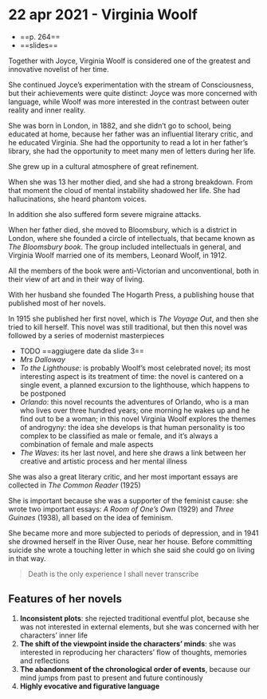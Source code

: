 # 22 apr 2021 - Virginia Woolf
- ==p. 264==
- ==slides==

Together with Joyce, Virginia Woolf is considered one of the greatest and innovative novelist of her time. 

She continued Joyce’s experimentation with the stream of Consciousness, but their achievements were quite distinct: Joyce was more concerned with language, while Woolf was more interested in the contrast between outer reality and inner reality.

She was born in London, in 1882, and she didn’t go to school, being educated at home, because her father was an influential literary critic, and he educated Virginia.
She had the opportunity to read a lot in her father’s library, she had the opportunity to meet many men of letters during her life. 

She grew up in a cultural atmosphere of great refinement.

When she was 13 her mother died, and she had a strong breakdown. From that moment the cloud of mental instability shadowed her life. She had hallucinations, she heard phantom voices.

In addition she also suffered form severe migraine attacks.

When her father died, she moved to Bloomsbury, which is a district in London, where she founded a circle of intellectuals, that became known as *The Bloomsbury book*. The group included intellectuals in general, and Virginia Woolf married one of its members, Leonard Woolf, in 1912.

All the members of the book were anti-Victorian and unconventional, both in their view of art and in their way of living.

With her husband she founded The Hogarth Press, a publishing house that published most of her novels.

In 1915 she published her first novel, which is *The Voyage Out*, and then she tried to kill herself. This novel was still traditional, but then this novel was followed by a series of modernist masterpieces
- TODO ==aggiugere date da slide 3== 
- *Mrs Dalloway*
- *To the Lighthouse*: is probably Woolf’s most celebrated novel; its most interesting aspect is its treatment of time: the novel is cantered on a single event, a planned excursion to the lighthouse, which happens to be postponed
- *Orlando*: this novel recounts the adventures of Orlando, who is a man who lives over three hundred years; one morning he wakes up and he find out to be a woman; in this novel Virginia Woolf explores the themes of androgyny: the idea she develops is that human personality is too complex to be classified as male or female, and it’s always a combination of female and male aspects
- *The Waves*: its her last novel, and here she draws a link between her creative and artistic process and her mental illness

She was also a great literary critic, and her most important essays are collected in *The Common Reader* (1925)

She is important because she was a supporter of the feminist cause: she wrote two important essays: *A Room of One’s Own* (1929) and *Three Guinaes* (1938), all based on the idea of feminism.

She became more and more subjected to periods of depression, and in 1941 she drowned herself in the River Ouse, near her house. Before committing suicide she wrote a touching letter in which she said she could go on living in that way.
> Death is the only experience I shall never transcribe  

## Features of her novels
1. **Inconsistent plots**: she rejected traditional eventful plot, because she was not interested in external elements, but she was concerned with her characters’ inner life
2. **The shift of the viewpoint inside the characters’ minds**: she was interested in reproducing her characters’ flow of thoughts, memories and reflections
3. **The abandonment of the chronological order of events**, because our mind jumps from past to present and future continously
4. **Highly evocative and figurative language**